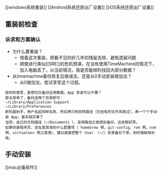 [[windows系统重装]]
[[Android系统还原出厂设置]]
[[iOS系统还原出厂设置]]

## 重装前检查

### 诉求和方案确认

- 为什么要重装？
	- 借着这次重装，把看不见的好几年的残留去除，避免遗留问题
	- 顺便进行类似[[SRE]]的危机预演，在没有使用TimeMachine的情况下，加入电脑丢了，以当前情况，我是否能顺利找回大部分数据？
- 从timemachine备份恢复后做减法，还是从0手动安装做加法？
	- 从0做加法，尝试享受这个过程。


```
按你的意思，是想仅仅备份应用数据，App 本身可以不要？  
那太简单了，备份这两个目录即可：  
~/Library/Application Support  
~/Library/Preferences  
新机器到手，用户名起同样名称，然后拷贝到同样路径（已经有的文件夹跳过），再一个个手动装 App，基本就完事了
当然，自己的文档路径（~/Documents ），音频路径之类提前备份，这些都好弄。  
如果你是程序员，还在意具体的什么配置项（ homebrew 啊，git-config，rvm 啊，nvm 啊，virtualenv 啊之类鬼），建议直接把整个 User （~/）目录备份下来，到时候缺啥补啥。
```

## 手动安装
[[mac必备软件]]